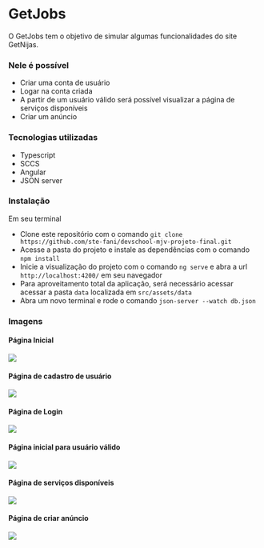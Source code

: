 
# GetJobs

O GetJobs tem o objetivo de simular algumas funcionalidades do site GetNijas.

### Nele é possível
- Criar uma conta de usuário
- Logar na conta criada
- A partir de um usuário válido será possível visualizar a página de serviços disponíveis
- Criar um anúncio

### Tecnologias utilizadas
- Typescript
- SCCS
- Angular
- JSON server

### Instalação

Em seu terminal

- Clone este repositório com o comando `git clone https://github.com/ste-fani/devschool-mjv-projeto-final.git`
- Acesse a pasta do projeto e instale as dependências com o comando `npm install`
- Inicie a visualização do projeto com o comando `ng serve` e abra a url `http://localhost:4200/` em seu navegador
- Para aproveitamento total da aplicação, será necessário acessar acessar a pasta `data` localizada em `src/assets/data`
- Abra um novo terminal e rode o comando `json-server --watch db.json`

### Imagens

#### Página Inicial
<img src="https://user-images.githubusercontent.com/69688122/144542073-99b3c160-3931-45de-9e36-78e9d318712e.png"/>

#### Página de cadastro de usuário
<img src="https://user-images.githubusercontent.com/69688122/144542078-d918f2e3-87a8-4ef2-8040-f79880cf0de1.png"/>

#### Página de Login
<img src="https://user-images.githubusercontent.com/69688122/144542081-3a7eb469-49c7-49d9-b4b6-1af3efd7786b.png"/>

#### Página inicial para usuário válido
<img src="https://user-images.githubusercontent.com/69688122/144542074-4b1e4dc2-07a8-4ebb-bc0a-e3769a566d08.png"/>

#### Página de serviços disponíveis
<img src="https://user-images.githubusercontent.com/69688122/144542083-cbbde110-8b71-4d1f-aa81-5b7e788d8fe4.png"/>

#### Página de criar anúncio
<img src="https://user-images.githubusercontent.com/69688122/144542065-cbeeffa6-7db4-46b7-b199-b23a607421f1.png"/>

